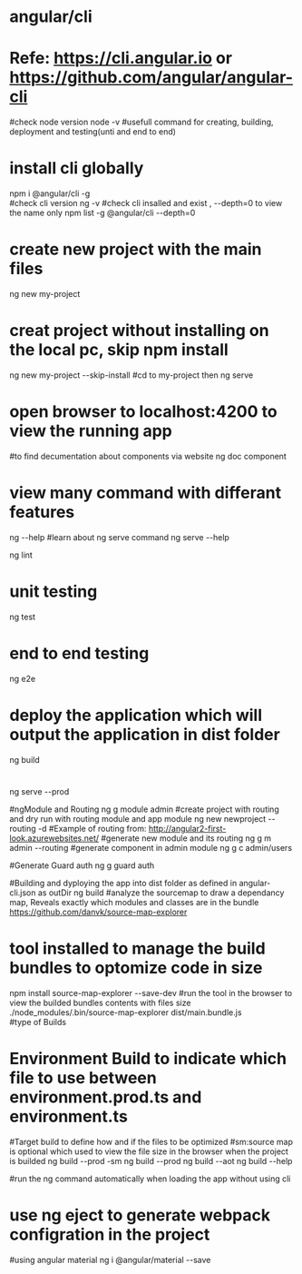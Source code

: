 # angular/cli
# Refe: https://cli.angular.io or https://github.com/angular/angular-cli
#check node version 
node -v
#usefull command for creating, building, deployment and testing(unti and end to end)
# install cli globally 
npm i @angular/cli -g   
#check cli version
ng -v
#check cli insalled and exist  , --depth=0 to view the name only
npm list -g @angular/cli  --depth=0
# create new project with the main files 
ng new my-project
# creat project without installing on the local pc, skip npm install
ng new my-project --skip-install
#cd to my-project then 
ng serve 
# open browser to localhost:4200 to view the running app
#to find decumentation about components via website
ng doc component
# view many command with differant features 
ng --help
#learn about ng serve command
ng serve --help

ng lint
# unit testing 
ng test
# end to end testing 
ng e2e
# deploy the application which will output the application in dist folder
ng build 
# 
ng serve --prod

#ngModule and Routing 
ng g module admin
#create project with routing and dry run with routing module and app module
ng new newproject --routing -d
#Example of routing from:
http://angular2-first-look.azurewebsites.net/
#generate new module and its routing 
ng g m admin --routing 
#generate component in admin module
ng g c admin/users


#Generate Guard auth
ng g guard auth

#Building and dyploying the app into dist folder as defined in angular-cli.json as outDir
ng build
#analyze the sourcemap to draw a dependancy map, Reveals exactly which modules and classes are in the bundle 
https://github.com/danvk/source-map-explorer
# tool installed to manage the build bundles to optomize code in size 
npm install source-map-explorer --save-dev
#run the tool in the browser to view the builded bundles contents with files size 
./node_modules/.bin/source-map-explorer dist/main.bundle.js     
#type of Builds
#  Environment Build to indicate which file to use between environment.prod.ts and environment.ts
#Target build to define how and if the files to be optimized
#sm:source map is optional which used to view the file size in the browser when the project is builded 
ng build --prod -sm
ng build --prod 
ng build --aot
ng build --help

#run the ng command automatically when loading the app without using cli
# use ng eject to generate webpack configration in the project 

#using angular material 
ng i @angular/material --save
